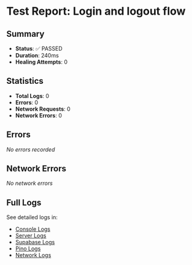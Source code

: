 # Test Report: Login and logout flow

## Summary

- **Status**: ✅ PASSED
- **Duration**: 240ms
- **Healing Attempts**: 0


## Statistics

- **Total Logs**: 0
- **Errors**: 0
- **Network Requests**: 0
- **Network Errors**: 0

## Errors

_No errors recorded_

## Network Errors

_No network errors_

## Full Logs

See detailed logs in:
- [Console Logs](./console.log)
- [Server Logs](./server.log)
- [Supabase Logs](./supabase.log)
- [Pino Logs](./pino.log)
- [Network Logs](./network.log)
